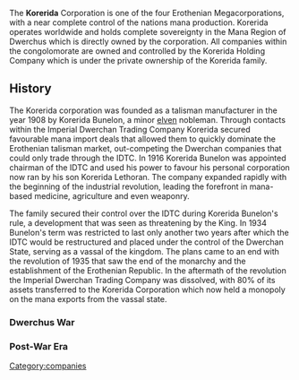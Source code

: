 The **Korerida** Corporation is one of the four Erothenian
Megacorporations, with a near complete control of the nations mana
production. Korerida operates worldwide and holds complete sovereignty
in the Mana Region of Dwerchus which is directly owned by the
corporation. All companies within the congolomorate are owned and
controlled by the Korerida Holding Company which is under the private
ownership of the Korerida family.

## History

The Korerida corporation was founded as a talisman manufacturer in the
year 1908 by Korerida Bunelon, a minor [elven](Elf "wikilink") nobleman.
Through contacts within the Imperial Dwerchan Trading Company Korerida
secured favourable mana import deals that allowed them to quickly
dominate the Erothenian talisman market, out-competing the Dwerchan
companies that could only trade through the IDTC. In 1916 Korerida
Bunelon was appointed chairman of the IDTC and used his power to favour
his personal corporation now ran by his son Korerida Lethoran. The
company expanded rapidly with the beginning of the industrial
revolution, leading the forefront in mana-based medicine, agriculture
and even weaponry.

The family secured their control over the IDTC during Korerida Bunelon's
rule, a development that was seen as threatening by the King. In 1934
Bunelon's term was restricted to last only another two years after which
the IDTC would be restructured and placed under the control of the
Dwerchan State, serving as a vassal of the kingdom. The plans came to an
end with the revolution of 1935 that saw the end of the monarchy and the
establishment of the Erothenian Republic. In the aftermath of the
revolution the Imperial Dwerchan Trading Company was dissolved, with 80%
of its assets transferred to the Korerida Corporation which now held a
monopoly on the mana exports from the vassal state.

### Dwerchus War

### Post-War Era

[Category:companies](Category:companies "wikilink")